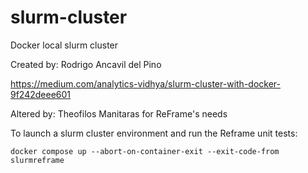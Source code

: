 # slurm-cluster
Docker local slurm cluster

Created by: Rodrigo Ancavil del Pino

https://medium.com/analytics-vidhya/slurm-cluster-with-docker-9f242deee601

Altered by: Theofilos Manitaras for ReFrame's needs

To launch a slurm cluster environment and run the Reframe unit tests:

```
docker compose up --abort-on-container-exit --exit-code-from slurmreframe
```
